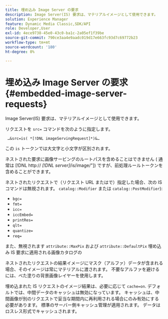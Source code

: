 ```yaml
---
title: 埋め込み Image Server の要求
description: Image Server(IS) 要求は、マテリアルイメージとして使用できます。
solution: Experience Manager
feature: Dynamic Media Classic,SDK/API
role: Developer,User
exl-id: 4ece9738-45e0-43c0-ba1c-2a05ef1f39be
source-git-commit: 790ce3aa4e9aadc019d17e663fc93d7c69772b23
workflow-type: tm+mt
source-wordcount: '180'
ht-degree: 0%

---
```


# 埋め込み Image Server の要求{#embedded-image-server-requests}

Image Server(IS) 要求は、マテリアルイメージとして使用できます。

リクエストを `src=` コマンドを次のように指定します。

` …&src=is( *[!DNL imageServingRequest]*)&…`

この `is` トークンでは大文字と小文字が区別されます。

ネストされた要求に画像サービングのルートパスを含めることはできません ( 通常は [!DNL http:// *[!DNL server]*/is/image/"]) ですが、前処理ルールトークンを含めることができます。

ネストされたリクエストで（リクエスト URL またはで）指定した場合、次の IS コマンドは無視されます。 `catalog::Modifier` または `catalog::PostModifier`):

* `bgc=`
* `fmt=`
* `icc=`
* `iccEmbed=`
* `printRes=`
* `qlt=`
* `quantize=`
* `req=`

また、無視されます `attribute::MaxPix` および `attribute::DefaultPix` 埋め込み IS 要求に適用される画像カタログの

ネストされたリクエストの結果イメージにマスク（アルファ）データが含まれる場合、そのイメージは常にマテリアルに渡されます。 不要なアルファを避けるには、べた塗りの背景画像レイヤーを使用します。

埋め込まれた IS リクエストのイメージ結果は、必要に応じて `cache=on`. デフォルトでは、中間データのキャッシュは無効になっています。 キャッシュは、中間画像が別のリクエストで妥当な期間内に再利用される場合にのみ有効にする必要があります。 標準のサーバー側キャッシュ管理が適用されます。 データはロスレス形式でキャッシュされます。
